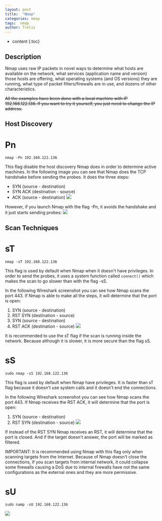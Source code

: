 ```yaml
---
layout: post
title:  "Nmap"
categories: nmap
tags:  nmap
author: Trelis
---
```


* content
{:toc}

## Description
Nmap uses raw IP packets in novel ways to determine what hosts are available on the network, what services (application name and version) those hosts are offering, what operating systems (and OS versions) they are running, what type of packet filters/firewalls are in use, and dozens of other characteristics. 




~~All the examples have been done with a local machine with IP 192.168.122.136. If you want to try it yourself, you just need to change the IP address.~~

## Host Discovery
# Pn
```
nmap -Pn 192.168.122.136
```
This flag disable the host discovery Nmap does in order to determine active machines. 
In the following image you can see that Nmap does the TCP handshake before sending the probes. It does the three steps:
- SYN (source - destination)
- SYN ACK (destination - source)
- ACK (source - destination)
![](https://raw.githubusercontent.com/LordATM/lordatm.github.io/master/img/2017-11-29-Nmap/pn2.png)

However, if you launch Nmap with the flag -Pn, it avoids the handshake and it just starts sending probes:
![](https://raw.githubusercontent.com/LordATM/lordatm.github.io/master/img/2017-11-29-Nmap/pn1.png)


## Scan Techniques
# sT
```
nmap -sT 192.168.122.136
```
This flag is used by default when Nmap when it doesn't have privileges. In order to send the probes, it uses a system function called `connect()` which makes the scan to go slower than with the flag -sS.

In the following Wireshark screenshot you can see how Nmap scans the port 443. If Nmap is able to make all the steps, it will determine that the port is open:
1. SYN (source - destination)
2. RST SYN (destination - source)
3. SYN (source - destination)
4. RST ACK (destination - source)
![](https://raw.githubusercontent.com/LordATM/lordatm.github.io/master/img/2017-11-29-Nmap/sTWireshark.png)

It is recommended to use the sT flag if the scan is running inside the network. Because although it is slower, it is more secure than the flag sS.


# sS
```
sudo nmap -sS 192.168.122.136
```
This flag is used by default when Nmap have privileges. It is faster than sT flag because it doesn't use system calls and it doesn't end the connections.

In the following Wireshark screenshot you can see how Nmap scans the port 443. If Nmap receives the RST ACK, it will determine that the port is open:
1. SYN (source - destination)
2. RST SYN (destination - source)
![](https://raw.githubusercontent.com/LordATM/lordatm.github.io/master/img/2017-11-29-Nmap/sSWireshark.png)

If instead of the RST SYN Nmap receives an RST, it will determine that the port is closed. And if the target doesn't answer, the port will be marked as filtered.

IMPORTANT: It is recommended using Nmap with this flag only when scanning targets from the Internet. Because of Nmap doesn't close the connections, if you scan targets from internal network, it could collapse some firewalls causing a DoS due to internal firewalls have not the same configurations as the external ones and they are more permissive.

# sU
```
sudo namp -sU 192.168.122.136
```
![](https://raw.githubusercontent.com/LordATM/lordatm.github.io/master/img/2017-11-29-Nmap/sUWireshark_closed.png)

